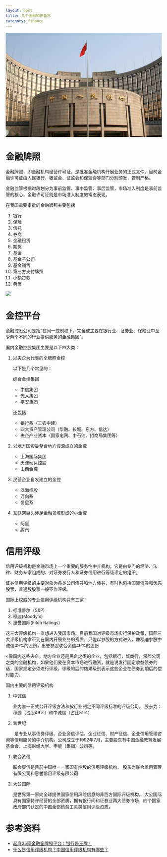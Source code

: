 ```yaml
---
layout: post
title: 几个金融知识备忘
category: finance
---
```


![](/assets/img/finance.jpg)

# 金融牌照

金融牌照，即金融机构经营许可证，是批准金融机构开展业务的正式文件。目前金融许可证由人民银行、银监会、证监会和保监会等部门分别颁发，管制严格。

金融监管根据时段划分为事前监管、事中监管、事后监管，市场准入制度是事前监管的核心，金融许可证则是市场准入制度的常态表现。

在我国需要审批的金融牌照主要包括

1. 银行
1. 保险
1. 信托
1. 券商
1. 金融租赁
1. 期货
1. 基金
1. 基金子公司
1. 基金销售
1. 第三方支付牌照
1. 小额贷款
1. 典当

![](http://7vigrt.com1.z0.glb.clouddn.com/blog/pic/201703/U12738P31DT20151208104503.jpg)



# 金控平台

金融控股公司是指“在同一控制权下，完全或主要在银行业、证券业、保险业中至少两个不同的行业提供服务的金融集团”。

国内金融控股集团主要是以下四大类：

1. 以央企为代表的全牌照金控

    以下是几个常见的：
    
    综合金控集团

    * 中信集团
    * 光大集团
    * 平安集团

    还包括
    
    * 银行系（工农中建）
    * 四大资产管理公司（华融、长城、东方、信达）
    * 央企产业资本（国家电网、中石油、招商局集团等）

1. 以地方国资委整合地方资源成立的金控

    * 上海国际集团
    * 天津泰达控股
    * 山西金控

1. 民营企业自发建立的金控

    * 泛海控股
    * 万向系
    * 复星系

1. 互联网巨头涉足金融领域形成的小金控

    * 阿里
    * 腾讯
      
# 信用评级      
      
信用评级机构是金融市场上一个重要的服务性中介机构，它是由专门的经济、法律、财务专家组成的、对证券发行人和证券信用进行等级评定的组织。

证券信用评级的主要对象为各类公司债券和地方债券，有时也包括国际债券和优先股票，普通股股票一般不作评级。

国际上权威的专业信用评级机构只有三家：

1. 标准普尔（S&P)
1. 穆迪(Moody's)
1. 惠誉国际(Fitch Ratings)

这三大评级机构一直想进入我国市场。目前我国对评级市场实行保护政策，国际三大评级机构拿不到在国内开展业务的资质，只能以参股的方式进入，像穆迪参股中诚信49%的股份，惠誉参股联合资信49%的股份

<像国内这些央企，地方企业还是民企之类的企业，包括银行，城商行，保险公司之类的金融机构，如果他们要在资本市场进行融资，就是说发行固定收益债券的话，国家规定必须进行评级，评级的后的结果级别表示这些企业在债券到期后的偿付能力。

国内主要的信用评级机构

1. 中诚信
    
    业内唯一正式公开评级方法和按行业制定不同评级标准的评级公司。
    股东为：穆迪（占股49%）和中诚信（占比51%）
      
1. 新世纪

　　是专业从事债券评级、企业资信评估、企业征信、财产征信、企业信用管理咨询等信用服务的中介机构。公司成立于1992年7月，主要股东有中国金融教育发展基金会、上海财经大学、申能（集团）公司等。
    
1. 联合资信

    联合资信是目前中国唯一一家国有控股的信用评级机构。
    股东为联合信用管理有限公司和惠誉信用评级有限公司
   
1. 大公国际

    是世界第一家向全球提供国家信用风险信息的非西方国际评级机构。
    大公国际具有国家特许经营的全部资质，拥有银行间和证券业两大债券市场，四个国家政府部门认定的中国全部债务工具类信用评级资质。   
   
# 参考资料

* [起底25家金融全牌照平台：银行是王牌！][1]
* [什么是信用评级机构？中国信用评级机构有哪些？][2]

[1]: http://www.sinotf.com/GB/News/1001/2016-09-30/xMMDAwMDIxMTQxMg.html
[2]: http://www.creditsd.gov.cn/28/3633.html
